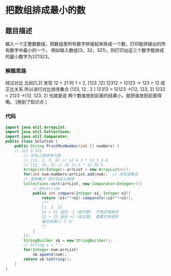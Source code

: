 # 把数组排成最小的数
## 题目描述
输入一个正整数数组，把数组里所有数字拼接起来排成一个数，打印能拼接出的所有数字中最小的一个。
例如输入数组{3，32，321}，则打印出这三个数字能排成的最小数字为321323。

### 解题思路
经过对比 比如[1,2]  发现 12 < 21 时 1 < 2, 
[123 ,12]  12312 > 12123 -> 123 > 12 成正比关系 所以进行对比排序集合 
[123, 12 , 2 ] 12312 > 12123 ->[12, 123, 2] 1232 < 2123 ->[12, 123, 2]
也就是说 两个数谁放到前面的结果小，就把谁放到前面得嘞。
[用到了知识点 ]
### 代码
```java
import java.util.ArrayList;
import java.util.Collections;
import java.util.Comparator;
public class Solution {
    public String PrintMinNumber(int [] numbers) {
    // 321 3 323 
        // 实际上是排序问题 
        // [12, 1, 3, 6] // 12 6 3 * 12 1 3 6 
        // [12, 35, 5] // 35 12 5 * 12 35 5
        ArrayList<Integer> arrList = new ArrayList<>();
        for(int num:numbers)arrList.add(num);  // 添加进集合
        // 使用集合 进行自定义排序
        Collections.sort(arrList, new Comparator<Integer>(){
            // @Override
            public int compare(Integer o1, Integer o2){
                return (o1+""+o2).compareTo((o2+""+o1));
                /**
                [1  3  2]
                13 > 31 返回 -1（或负数） 不用交换顺序 
                32 > 23 返回 +1（或正数） 需要交换顺序
                最后结果[1 2 3]
                */
            }
        });
        StringBuilder sb = new StringBuilder();
        // String s = "";
        for(Integer num:arrList)
            sb.append(num);
        return sb.toString();
    }
}
```
